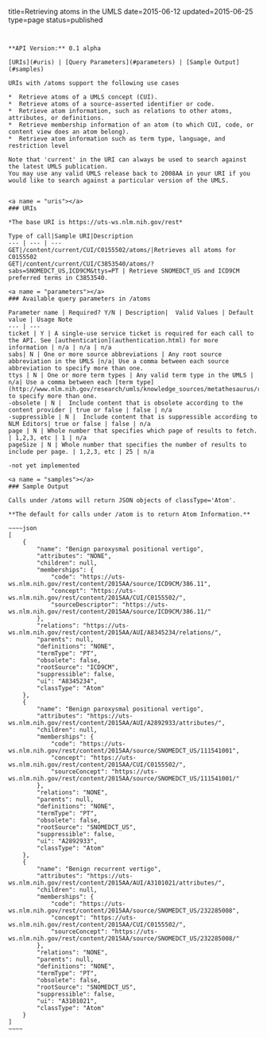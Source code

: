title=Retrieving atoms in the UMLS
date=2015-06-12
updated=2015-06-25
type=page
status=published
~~~~~~


**API Version:** 0.1 alpha

[URIs](#uris) | [Query Parameters](#parameters) | [Sample Output](#samples)

URIs with /atoms support the following use cases

*  Retrieve atoms of a UMLS concept (CUI).
*  Retrieve atoms of a source-asserted identifier or code.
*  Retrieve atom information, such as relations to other atoms, attributes, or definitions.
*  Retrieve membership information of an atom (to which CUI, code, or content view does an atom belong).
*  Retrieve atom information such as term type, language, and restriction level

Note that 'current' in the URI can always be used to search against the latest UMLS publication.
You may use any valid UMLS release back to 2008AA in your URI if you would like to search against a particular version of the UMLS.


<a name = "uris"></a>
### URIs

*The base URI is https://uts-ws.nlm.nih.gov/rest*

Type of call|Sample URI|Description
--- | --- | ---
GET|/content/current/CUI/C0155502/atoms/|Retrieves all atoms for C0155502
GET|/content/current/CUI/C3853540/atoms/?sabs=SNOMEDCT_US,ICD9CM&ttys=PT | Retrieve SNOMEDCT_US and ICD9CM preferred terms in C3853540.

<a name = "parameters"></a>
### Available query parameters in /atoms

Parameter name | Required? Y/N | Description|  Valid Values | Default value | Usage Note
--- | ---
ticket | Y | A single-use service ticket is required for each call to the API. See [authentication](authentication.html) for more information | n/a | n/a | n/a
sabs| N | One or more source abbreviations | Any root source abbreviation in the UMLS |n/a| Use a comma between each source abbreviation to specify more than one.
ttys | N | One or more term types | Any valid term type in the UMLS | n/a| Use a comma between each [term type](http://www.nlm.nih.gov/research/umls/knowledge_sources/metathesaurus/release/precedence_suppressibility.html) to specify more than one.
-obsolete | N |  Include content that is obsolete according to the content provider | true or false | false | n/a
-suppressible | N |  Include content that is suppressible according to NLM Editors| true or false | false | n/a
page | N | Whole number that specifies which page of results to fetch. | 1,2,3, etc | 1 | n/a
pageSize | N | Whole number that specifies the number of results to include per page. | 1,2,3, etc | 25 | n/a

-not yet implemented

<a name = "samples"></a>
### Sample Output

Calls under /atoms will return JSON objects of classType='Atom'.

**The default for calls under /atom is to return Atom Information.**

~~~~json
[
    {
        "name": "Benign paroxysmal positional vertigo",
        "attributes": "NONE",
        "children": null,
        "memberships": {
            "code": "https://uts-ws.nlm.nih.gov/rest/content/2015AA/source/ICD9CM/386.11",
            "concept": "https://uts-ws.nlm.nih.gov/rest/content/2015AA/CUI/C0155502/",
            "sourceDescriptor": "https://uts-ws.nlm.nih.gov/rest/content/2015AA/source/ICD9CM/386.11/"
        },
        "relations": "https://uts-ws.nlm.nih.gov/rest/content/2015AA/AUI/A8345234/relations/",
        "parents": null,
        "definitions": "NONE",
        "termType": "PT",
        "obsolete": false,
        "rootSource": "ICD9CM",
        "suppressible": false,
        "ui": "A8345234",
        "classType": "Atom"
    },
    {
        "name": "Benign paroxysmal positional vertigo",
        "attributes": "https://uts-ws.nlm.nih.gov/rest/content/2015AA/AUI/A2892933/attributes/",
        "children": null,
        "memberships": {
            "code": "https://uts-ws.nlm.nih.gov/rest/content/2015AA/source/SNOMEDCT_US/111541001",
            "concept": "https://uts-ws.nlm.nih.gov/rest/content/2015AA/CUI/C0155502/",
            "sourceConcept": "https://uts-ws.nlm.nih.gov/rest/content/2015AA/source/SNOMEDCT_US/111541001/"
        },
        "relations": "NONE",
        "parents": null,
        "definitions": "NONE",
        "termType": "PT",
        "obsolete": false,
        "rootSource": "SNOMEDCT_US",
        "suppressible": false,
        "ui": "A2892933",
        "classType": "Atom"
    },
    {
        "name": "Benign recurrent vertigo",
        "attributes": "https://uts-ws.nlm.nih.gov/rest/content/2015AA/AUI/A3101021/attributes/",
        "children": null,
        "memberships": {
            "code": "https://uts-ws.nlm.nih.gov/rest/content/2015AA/source/SNOMEDCT_US/232285008",
            "concept": "https://uts-ws.nlm.nih.gov/rest/content/2015AA/CUI/C0155502/",
            "sourceConcept": "https://uts-ws.nlm.nih.gov/rest/content/2015AA/source/SNOMEDCT_US/232285008/"
        },
        "relations": "NONE",
        "parents": null,
        "definitions": "NONE",
        "termType": "PT",
        "obsolete": false,
        "rootSource": "SNOMEDCT_US",
        "suppressible": false,
        "ui": "A3101021",
        "classType": "Atom"
    }
]
~~~~

